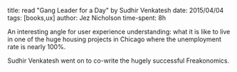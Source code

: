 title: read "Gang Leader for a Day" by Sudhir Venkatesh
date: 2015/04/04
tags: [books,ux]
author: Jez Nicholson
time-spent: 8h

​​An interesting angle for user experience understanding: what it is like to live in one of the huge housing projects in Chicago where the unemployment rate is nearly 100%.

Sudhir Venkatesh went on to co-write the hugely successful Freakonomics.